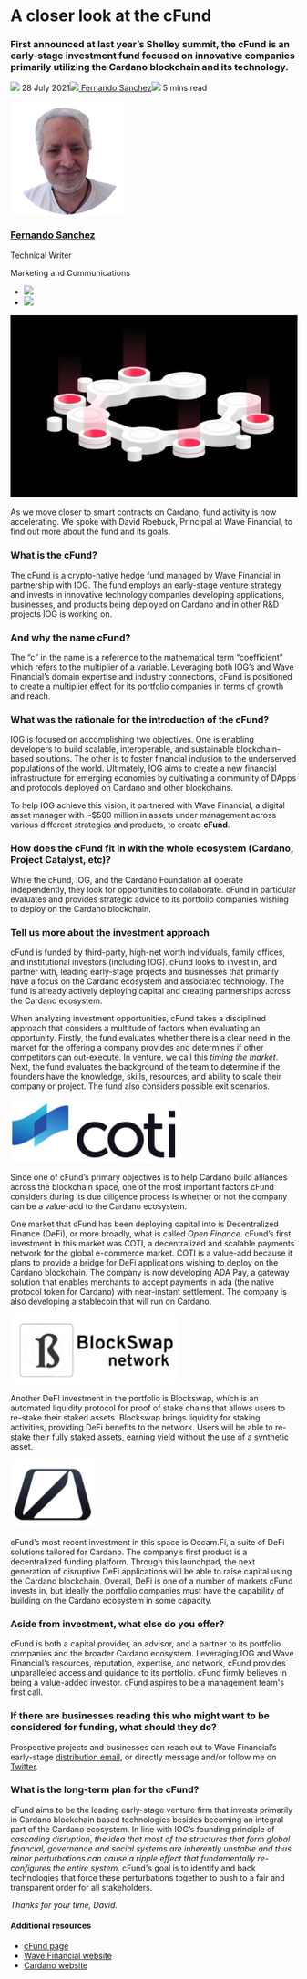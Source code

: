# A closer look at the cFund
### **First announced at last year’s Shelley summit, the cFund is an early-stage investment fund focused on innovative companies primarily utilizing the Cardano blockchain and its technology.**
![](img/2021-07-28-a-closer-look-at-the-cfund.002.png) 28 July 2021![](img/2021-07-28-a-closer-look-at-the-cfund.002.png)[ Fernando Sanchez](/en/blog/authors/fernando-sanchez/page-1/)![](img/2021-07-28-a-closer-look-at-the-cfund.003.png) 5 mins read

![Fernando Sanchez](img/2021-07-28-a-closer-look-at-the-cfund.004.png)[](/en/blog/authors/fernando-sanchez/page-1/)
### [**Fernando Sanchez**](/en/blog/authors/fernando-sanchez/page-1/)
Technical Writer

Marketing and Communications

- ![](img/2021-07-28-a-closer-look-at-the-cfund.005.png)[](mailto:fernando.sanchez@iohk.io "Email")
- ![](img/2021-07-28-a-closer-look-at-the-cfund.006.png)[](https://www.linkedin.com/in/linkedinsanchezf/ "LinkedIn")

![A closer look at the cFund](img/2021-07-28-a-closer-look-at-the-cfund.007.jpeg)

As we move closer to smart contracts on Cardano, fund activity is now accelerating. We spoke with David Roebuck, Principal at Wave Financial, to find out more about the fund and its goals.
### **What is the cFund?**
The cFund is a crypto-native hedge fund managed by Wave Financial in partnership with IOG. The fund employs an early-stage venture strategy and invests in innovative technology companies developing applications, businesses, and products being deployed on Cardano and in other R&D projects IOG is working on.
### **And why the name *c*Fund?**
The “c” in the name is a reference to the mathematical term “coefficient” which refers to the multiplier of a variable. Leveraging both IOG’s and Wave Financial’s domain expertise and industry connections, cFund is positioned to create a multiplier effect for its portfolio companies in terms of growth and reach.
### **What was the rationale for the introduction of the cFund?**
IOG is focused on accomplishing two objectives. One is enabling developers to build scalable, interoperable, and sustainable blockchain-based solutions. The other is to foster financial inclusion to the underserved populations of the world. Ultimately, IOG aims to create a new financial infrastructure for emerging economies by cultivating a community of DApps and protocols deployed on Cardano and other blockchains.

To help IOG achieve this vision, it partnered with Wave Financial, a digital asset manager with ~$500 million in assets under management across various different strategies and products, to create **cFund**.
### **How does the cFund fit in with the whole ecosystem (Cardano, Project Catalyst, etc)?**
While the cFund, IOG, and the Cardano Foundation all operate independently, they look for opportunities to collaborate. cFund in particular evaluates and provides strategic advice to its portfolio companies wishing to deploy on the Cardano blockchain.
### **Tell us more about the investment approach**
cFund is funded by third-party, high-net worth individuals, family offices, and institutional investors (including IOG). cFund looks to invest in, and partner with, leading early-stage projects and businesses that primarily have a focus on the Cardano ecosystem and associated technology. The fund is already actively deploying capital and creating partnerships across the Cardano ecosystem.

When analyzing investment opportunities, cFund takes a disciplined approach that considers a multitude of factors when evaluating an opportunity. Firstly, the fund evaluates whether there is a clear need in the market for the offering a company provides and determines if other competitors can out-execute. In venture, we call this *timing the market*. Next, the fund evaluates the background of the team to determine if the founders have the knowledge, skills, resources, and ability to scale their company or project. The fund also considers possible exit scenarios.

![](img/2021-07-28-a-closer-look-at-the-cfund.008.jpeg)

Since one of cFund’s primary objectives is to help Cardano build alliances across the blockchain space, one of the most important factors cFund considers during its due diligence process is whether or not the company can be a value-add to the Cardano ecosystem.

One market that cFund has been deploying capital into is Decentralized Finance (DeFi), or more broadly, what is called *Open Finance*. cFund’s first investment in this market was COTI, a decentralized and scalable payments network for the global e-commerce market. COTI is a value-add because it plans to provide a bridge for DeFi applications wishing to deploy on the Cardano blockchain. The company is now developing ADA Pay, a gateway solution that enables merchants to accept payments in ada (the native protocol token for Cardano) with near-instant settlement. The company is also developing a stablecoin that will run on Cardano.

![](img/2021-07-28-a-closer-look-at-the-cfund.009.jpeg)

Another DeFI investment in the portfolio is Blockswap, which is an automated liquidity protocol for proof of stake chains that allows users to re-stake their staked assets. Blockswap brings liquidity for staking activities, providing DeFi benefits to the network. Users will be able to re-stake their fully staked assets, earning yield without the use of a synthetic asset.

![](img/2021-07-28-a-closer-look-at-the-cfund.010.jpeg)

cFund’s most recent investment in this space is Occam.Fi, a suite of DeFi solutions tailored for Cardano. The company’s first product is a decentralized funding platform. Through this launchpad, the next generation of disruptive DeFi applications will be able to raise capital using the Cardano blockchain. Overall, DeFi is one of a number of markets cFund invests in, but ideally the portfolio companies must have the capability of building on the Cardano ecosystem in some capacity.
### **Aside from investment, what else do you offer?**
cFund is both a capital provider, an advisor, and a partner to its portfolio companies and the broader Cardano ecosystem. Leveraging IOG and Wave Financial’s resources, reputation, expertise, and network, cFund provides unparalleled access and guidance to its portfolio. cFund firmly believes in being a value-added investor. cFund aspires to be a management team's first call.
### **If there are businesses reading this who might want to be considered for funding, what should they do?**
Prospective projects and businesses can reach out to Wave Financial’s early-stage [distribution email](mailto:venture@wavegp.com), or directly message and/or follow me on [Twitter](https://twitter.com/@DavidMRoebuck).
### **What is the long-term plan for the cFund?**
cFund aims to be the leading early-stage venture firm that invests primarily in Cardano blockchain based technologies besides becoming an integral part of the Cardano ecosystem. In line with IOG’s founding principle of *cascading disruption*, *the idea that most of the structures that form global financial, governance and social systems are inherently unstable and thus minor perturbations can cause a ripple effect that fundamentally re-configures the entire system.* cFund's goal is to identify and back technologies that force these perturbations together to push to a fair and transparent order for all stakeholders.

*Thanks for your time, David.*
#### **Additional resources**
- [cFund page](https://cfund.vc/)
- [Wave Financial website](https://wavegp.com/)
- [Cardano website](https://cardano.org/)
